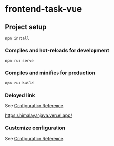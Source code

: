 # frontend-task-vue

## Project setup
```
npm install
```

### Compiles and hot-reloads for development
```
npm run serve
```

### Compiles and minifies for production
```
npm run build
```
### Deloyed link
See [Configuration Reference](  https://himalayanjava.vercel.app/).

 https://himalayanjava.vercel.app/
### Customize configuration
See [Configuration Reference](https://cli.vuejs.org/config/).
